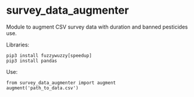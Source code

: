# survey_data_augmenter

Module to augment CSV survey data with duration and banned pesticides use.

Libraries:
```
pip3 install fuzzywuzzy[speedup]
pip3 install pandas
```

Use:
```
from survey_data_augmenter import augment
augment('path_to_data.csv')
```
